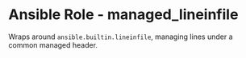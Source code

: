 # Ansible Role - managed_lineinfile

Wraps around `ansible.builtin.lineinfile`, managing lines under a common managed header.

